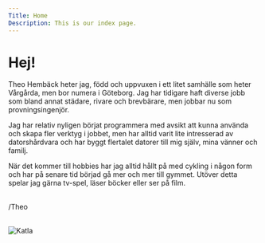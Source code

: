 ```yaml
---
Title: Home
Description: This is our index page.
---
```


Hej!
==========================

 Theo Hembäck heter jag, född och uppvuxen i ett litet samhälle som heter Vårgårda, men bor numera i Göteborg. Jag har tidigare haft diverse jobb som bland annat städare, rivare och brevbärare, men jobbar nu som provningsingenjör.

Jag har relativ nyligen börjat programmera med avsikt att kunna använda och skapa fler verktyg i jobbet, men har alltid varit lite intresserad av datorshårdvara och har byggt flertalet datorer till mig själv, mina vänner och familj.

När det kommer till hobbies har jag alltid hållt på med cykling i någon form och har på senare tid börjad gå mer och mer till gymmet. Utöver detta spelar jag gärna tv-spel, läser böcker eller ser på film.

<br>
/Theo 
<br><br>

![Katla](image/katla.jpg)
